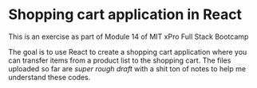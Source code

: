 # Shopping cart application in React

This is an exercise as part of Module 14 of MIT xPro Full Stack Bootcamp

The goal is to use React to create a shopping cart application where you can transfer items from a product list to the shopping cart. The files uploaded so far are *super rough draft* with a shit ton of notes to help me understand these codes. 
